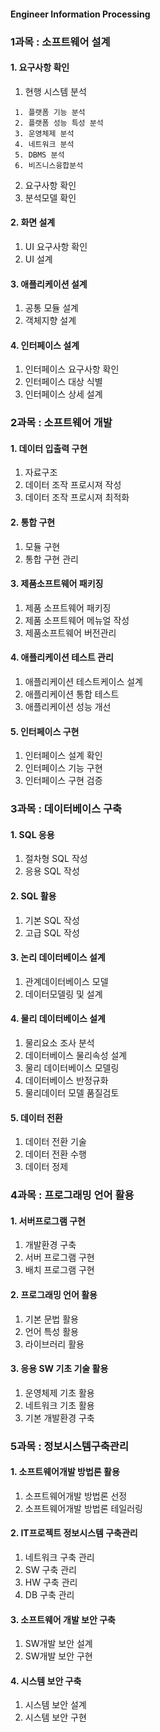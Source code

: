 #### Engineer Information Processing

### 1과목 : 소프트웨어 설계

#### 1. 요구사항 확인
1) 현행 시스템 분석
```
 1. 플랫폼 기능 분석
 2. 플랫폼 성능 특성 분석
 3. 운영체제 분석
 4. 네트워크 분석
 5. DBMS 분석
 6. 비즈니스융합분석
```

2) 요구사항 확인
3) 분석모델 확인

#### 2. 화면 설계
1) UI 요구사항 확인
2) UI 설계

#### 3. 애플리케이션 설계
1) 공통 모듈 설계
2) 객체지향 설계

#### 4. 인터페이스 설계
1) 인터페이스 요구사항 확인
2) 인터페이스 대상 식별
3) 인터페이스 상세 설계



### 2과목 : 소프트웨어 개발

#### 1. 데이터 입출력 구현
1) 자료구조
2) 데이터 조작 프로시져 작성
3) 데이터 조작 프로시져 최적화

#### 2. 통합 구현
1) 모듈 구현
2) 통합 구현 관리

#### 3. 제품소프트웨어 패키징
1) 제품 소프트웨어 패키징
2) 제품 소프트웨어 메뉴얼 작성
3) 제품소프트웨어 버전관리

#### 4. 애플리케이션 테스트 관리
1) 애플리케이션 테스트케이스 설계
2) 애플리케이션 통합 테스트
3) 애플리케이션 성능 개선

#### 5. 인터페이스 구현
1) 인터페이스 설계 확인
2) 인터페이스 기능 구현
3) 인터페이스 구현 검증


### 3과목 : 데이터베이스 구축

#### 1. SQL 응용
1) 절차형 SQL 작성
2) 응용 SQL 작성

#### 2. SQL 활용
1) 기본 SQL 작성
2) 고급 SQL 작성

#### 3. 논리 데이터베이스 설계
1) 관계데이터베이스 모델
2) 데이터모델링 및 설계

#### 4. 물리 데이터베이스 설계
1) 물리요소 조사 분석
2) 데이터베이스 물리속성 설계
3) 물리 데이터베이스 모델링
4) 데이터베이스 반정규화
5) 물리데이터 모델 품질검토

#### 5. 데이터 전환
1) 데이터 전환 기술
2) 데이터 전환 수행
3) 데이터 정제

### 4과목 : 프로그래밍 언어 활용

#### 1. 서버프로그램 구현
1) 개발환경 구축
2) 서버 프로그램 구현
3) 배치 프로그램 구현

#### 2. 프로그래밍 언어 활용
1) 기본 문법 활용
2) 언어 특성 활용
3) 라이브러리 활용

#### 3. 응용 SW 기초 기술 활용
1) 운영체제 기초 활용
2) 네트워크 기초 활용
3) 기본 개발환경 구축

### 5과목 : 정보시스템구축관리

#### 1. 소프트웨어개발 방법론 활용
1) 소프트웨어개발 방법론 선정
2) 소프트웨어개발 방법론 테일러링

#### 2. IT프로젝트 정보시스템 구축관리
1) 네트워크 구축 관리
2) SW 구축 관리
3) HW 구축 관리
4) DB 구축 관리

#### 3. 소프트웨어 개발 보안 구축
1) SW개발 보안 설계
2) SW개발 보안 구현

#### 4. 시스템 보안 구축
1) 시스템 보안 설계
2) 시스템 보안 구현

